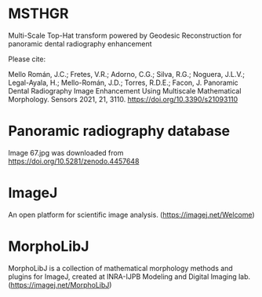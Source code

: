 # MSTHGR
Multi-Scale Top-Hat transform powered by Geodesic Reconstruction for panoramic dental radiography enhancement

Please cite:

Mello Román, J.C.; Fretes, V.R.; Adorno, C.G.; Silva, R.G.; Noguera, J.L.V.; Legal-Ayala, H.; Mello-Román, J.D.; Torres, R.D.E.; Facon, J. Panoramic Dental Radiography Image Enhancement Using Multiscale Mathematical Morphology. Sensors 2021, 21, 3110. https://doi.org/10.3390/s21093110

# Panoramic radiography database
Image 67.jpg was downloaded from https://doi.org/10.5281/zenodo.4457648

# ImageJ
An open platform for scientific image analysis. (https://imagej.net/Welcome)

# MorphoLibJ
MorphoLibJ is a collection of mathematical morphology methods and plugins for ImageJ, created at INRA-IJPB Modeling and Digital Imaging lab. (https://imagej.net/MorphoLibJ)
